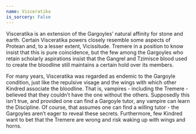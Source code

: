 ```yaml
---
name: Visceratika
is_sorcery: False
---
```


Visceratika is an extension of the Gargoyles’ natural affinity for stone and earth. Certain Visceratika powers closely resemble some aspects of Protean and, to a lesser extent, Vicissitude. Tremere in a position to know insist that this is pure coincidence, but the few among the Gargoyles who retain scholarly aspirations insist that the Gangrel and Tzimisce blood used to create the bloodline still maintains a certain hold over its members.

For many years, Visceratika was regarded as endemic to the Gargoyle condition, just like the repulsive visage and the wings with which other Kindred associate the bloodline. That is, vampires - including the Tremere - believed that they couldn’t have the one without the others. Supposedly this isn’t true, and provided one can find a Gargoyle tutor, any vampire can learn the Discipline. Of course, that assumes one can find a willing tutor - the Gargoyles aren’t eager to reveal these secrets. Furthermore, few Kindred want to bet that the Tremere are wrong and risk waking up with wings and horns.
